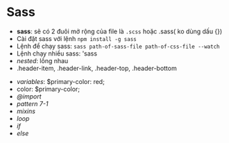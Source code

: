 # Sass
- **sass**: sẽ có 2 đuôi mở rộng của file là `.scss` hoặc .sass( ko dùng dấu {})
- Cài đặt sass với lệnh `npm install -g sass`
- Lệnh để chạy sass: `sass path-of-sass-file path-of-css-file --watch`
- Lệnh chạy nhiều sass: 'sass 
- _nested_: lồng nhau
- .header-item, .header-link, .header-top, .header-bottom
<!-- .header {
  code của class .header
  &-item{
    code của class .header-item
  }
} -->
- _variables_: $primary-color: red;
- color: $primary-color;
- _@import_
- _pattern 7-1_
- _mixins_
- _loop_
- _if_
- _else_
